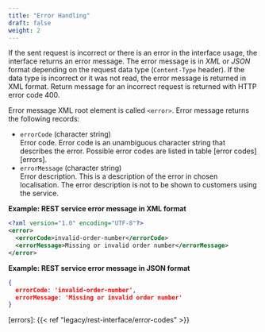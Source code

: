 ```yaml
---
title: "Error Handling"
draft: false
weight: 2
---
```


If the sent request is incorrect or there is an error in the interface usage, the interface returns an error message. The error message is in _XML_ or _JSON_ format depending on the request data type (`Content-Type` header). If the data type is incorrect or it was not read, the error message is returned in XML format. Return message for an incorrect request is returned with HTTP error code 400.

Error message XML root element is called `<error>`. Error message returns the following records:

- `errorCode` (character string) \
  Error code. Error code is an unambiguous character string that describes the error. Possible error codes are listed in table [error codes][errors].
- `errorMessage` (character string) \
  Error description. This is a description of the error in chosen localisation. The error description is not to be shown to customers using the service.

**Example: REST service error message in XML format**

```xml
<?xml version="1.0" encoding="UTF-8"?>
<error>
  <errorCode>invalid-order-number</errorCode>
  <errorMessage>Missing or invalid order number</errorMessage>
</error>
```

**Example: REST service error message in JSON format**

```json
{
  errorCode: 'invalid-order-number',
  errorMessage: 'Missing or invalid order number'
}
```

[errors]: {{< ref "legacy/rest-interface/error-codes" >}}
